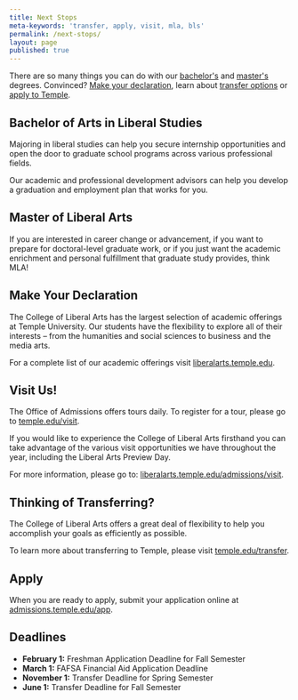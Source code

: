 ```yaml
---
title: Next Stops
meta-keywords: 'transfer, apply, visit, mla, bls'
permalink: /next-stops/
layout: page
published: true
---
```

There are so many things you can do with our [bachelor's](#bachelor-of-arts-in-liberal-studies) and [master's](#master-of-liberal-arts) degrees. Convinced? [Make your declaration](#make-your-declaration), learn about [transfer options](#thinking-of-transferring) or [apply to Temple](#apply). 

## Bachelor of Arts in Liberal Studies

Majoring in liberal studies can help you secure internship opportunities and open the door to graduate school programs across various professional fields. 

Our academic and professional development advisors can help you develop a graduation and employment plan that works for you. 

## Master of Liberal Arts

If you are interested in career change or advancement, if you want to prepare for doctoral-level graduate work, or if you just want the academic enrichment and personal fulfillment that graduate study provides, think MLA!

## Make Your Declaration

The College of Liberal Arts has the largest selection of academic offerings at Temple University. Our students have the flexibility to explore all of their interests – from the humanities and social sciences to business and the media arts.

For a complete list of our academic offerings visit [liberalarts.temple.edu](http://liberalarts.temple.edu).

## Visit Us!

The Office of Admissions offers tours daily. To register for a tour, please go to [temple.edu/visit](http://temple.edu/visit).

If you would like to experience the College of Liberal Arts firsthand you can take advantage of the various visit opportunities we have throughout the year, including the Liberal Arts Preview Day.

For more information, please go to: [liberalarts.temple.edu/admissions/visit](http://liberalarts.temple.edu/admissions/visit).

## Thinking of Transferring?

The College of Liberal Arts offers a great deal of flexibility to help you accomplish your goals as efficiently as possible.

To learn more about transferring to Temple, please visit [temple.edu/transfer](http://temple.edu/transfer).

## Apply

When you are ready to apply, submit your application online at [admissions.temple.edu/app](http://admissions.temple.edu/app).

## Deadlines

- **February 1:** Freshman Application Deadline for Fall Semester
- **March 1:** FAFSA Financial Aid Application Deadline
- **November 1:** Transfer Deadline for Spring Semester
- **June 1:** Transfer Deadline for Fall Semester
